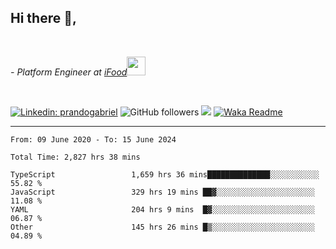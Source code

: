 <h2>Hi there  👋,</h2> </br>

<p><em>- Platform Engineer at <a href="https://www.ifood.com.br/">iFood</a><img src="https://media.giphy.com/media/WUlplcMpOCEmTGBtBW/giphy.gif" width="30"> 
</em></p></br>


[![Linkedin: prandogabriel](https://img.shields.io/badge/-prandogabriel-blue?style=flat-square&logo=Linkedin&logoColor=white&link=https://www.linkedin.com/in/prandogabriel/)](https://www.linkedin.com/in/prandogabriel)
![GitHub followers](https://img.shields.io/github/followers/prandogabriel?label=Follow&style=social)
![](https://visitor-badge.glitch.me/badge?page_id=prandogabriel.prandogabriel)
[![Waka Readme](https://github.com/prandogabriel/prandogabriel/actions/workflows/update-stats.yml.yml/badge.svg)](https://github.com/prandogabriel/prandogabriel/actions/workflows/update-stats.yml.yml)

---

<!--START_SECTION:waka-->

```golang
From: 09 June 2020 - To: 15 June 2024

Total Time: 2,827 hrs 38 mins

TypeScript                 1,659 hrs 36 mins██████████████░░░░░░░░░░░   55.82 %
JavaScript                 329 hrs 19 mins ██▓░░░░░░░░░░░░░░░░░░░░░░   11.08 %
YAML                       204 hrs 9 mins  █▓░░░░░░░░░░░░░░░░░░░░░░░   06.87 %
Other                      145 hrs 26 mins █▒░░░░░░░░░░░░░░░░░░░░░░░   04.89 %
```

<!--END_SECTION:waka-->
